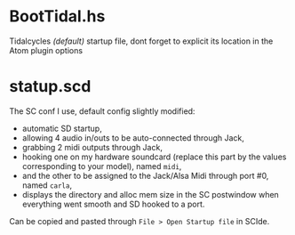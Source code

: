# BootTidal.hs
Tidalcycles _(default)_ startup file, dont forget to explicit its location in the Atom plugin options

# statup.scd
The SC conf I use, default config slightly modified: 
- automatic SD startup, 
- allowing 4 audio in/outs to be auto-connected through Jack,
- grabbing 2 midi outputs through Jack, 
- hooking one on my hardware soundcard (replace this part by the values corresponding to your model), named `midi`, 
- and the other to be assigned to the Jack/Alsa Midi through port #0, named `carla`,
- displays the directory and alloc mem size in the SC postwindow when everything went smooth and SD hooked to a port.

Can be copied and pasted through `File > Open Startup file` in SCIde.
